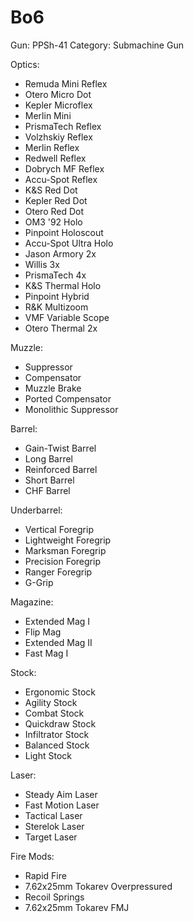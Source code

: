 # Bo6

Gun: PPSh-41
Category: Submachine Gun

Optics:

- Remuda Mini Reflex
- Otero Micro Dot
- Kepler Microflex
- Merlin Mini
- PrismaTech Reflex
- Volzhskiy Reflex
- Merlin Reflex
- Redwell Reflex
- Dobrych MF Reflex
- Accu-Spot Reflex
- K&S Red Dot
- Kepler Red Dot
- Otero Red Dot
- OM3 '92 Holo
- Pinpoint Holoscout
- Accu-Spot Ultra Holo
- Jason Armory 2x
- Willis 3x
- PrismaTech 4x
- K&S Thermal Holo
- Pinpoint Hybrid
- R&K Multizoom
- VMF Variable Scope
- Otero Thermal 2x

Muzzle:

- Suppressor
- Compensator
- Muzzle Brake
- Ported Compensator
- Monolithic Suppressor

Barrel:

- Gain-Twist Barrel
- Long Barrel
- Reinforced Barrel
- Short Barrel
- CHF Barrel

Underbarrel:

- Vertical Foregrip
- Lightweight Foregrip
- Marksman Foregrip
- Precision Foregrip
- Ranger Foregrip
- G-Grip

Magazine:

- Extended Mag I
- Flip Mag
- Extended Mag II
- Fast Mag I

Stock:

- Ergonomic Stock
- Agility Stock
- Combat Stock
- Quickdraw Stock
- Infiltrator Stock
- Balanced Stock
- Light Stock

Laser:

- Steady Aim Laser
- Fast Motion Laser
- Tactical Laser
- Sterelok Laser
- Target Laser

Fire Mods:

- Rapid Fire
- 7.62x25mm Tokarev Overpressured
- Recoil Springs
- 7.62x25mm Tokarev FMJ
